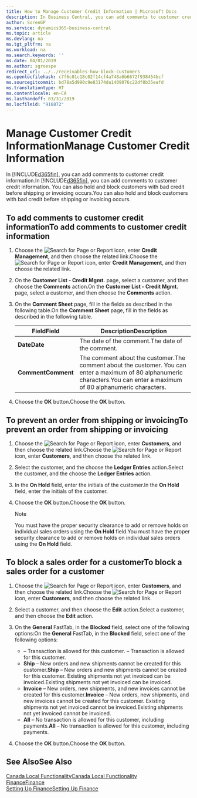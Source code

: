 ```yaml
---
title: How to Manage Customer Credit Information | Microsoft Docs
description: In Business Central, you can add comments to customer credit information. You can also hold and block customers with bad credit before shipping or invoicing occurs.
author: SorenGP
ms.service: dynamics365-business-central
ms.topic: article
ms.devlang: na
ms.tgt_pltfrm: na
ms.workload: na
ms.search.keywords: ''
ms.date: 04/01/2019
ms.author: sgroespe
redirect_url: ../../receivables-how-block-customers
ms.openlocfilehash: c7f6c01c18c02f14cf4a748a6b6672f938454bcf
ms.sourcegitcommit: bd78a5d990c9e83174da1409076c22df8b35eafd
ms.translationtype: HT
ms.contentlocale: en-CA
ms.lasthandoff: 03/31/2019
ms.locfileid: "916872"
---
```

# <a name="manage-customer-credit-information"></a><span data-ttu-id="88a45-104">Manage Customer Credit Information</span><span class="sxs-lookup"><span data-stu-id="88a45-104">Manage Customer Credit Information</span></span>
<span data-ttu-id="88a45-105">In [!INCLUDE[d365fin](../../includes/d365fin_md.md)], you can add comments to customer credit information.</span><span class="sxs-lookup"><span data-stu-id="88a45-105">In [!INCLUDE[d365fin](../../includes/d365fin_md.md)], you can add comments to customer credit information.</span></span> <span data-ttu-id="88a45-106">You can also hold and block customers with bad credit before shipping or invoicing occurs.</span><span class="sxs-lookup"><span data-stu-id="88a45-106">You can also hold and block customers with bad credit before shipping or invoicing occurs.</span></span>  

## <a name="to-add-comments-to-customer-credit-information"></a><span data-ttu-id="88a45-107">To add comments to customer credit information</span><span class="sxs-lookup"><span data-stu-id="88a45-107">To add comments to customer credit information</span></span>  
1.  <span data-ttu-id="88a45-108">Choose the ![Search for Page or Report](../../media/ui-search/search_small.png "Search for Page or Report icon") icon, enter **Credit Management**, and then choose the related link.</span><span class="sxs-lookup"><span data-stu-id="88a45-108">Choose the ![Search for Page or Report](../../media/ui-search/search_small.png "Search for Page or Report icon") icon, enter **Credit Management**, and then choose the related link.</span></span>  
2.  <span data-ttu-id="88a45-109">On the **Customer List - Credit Mgmt.** page, select a customer, and then choose the **Comments** action.</span><span class="sxs-lookup"><span data-stu-id="88a45-109">On the **Customer List - Credit Mgmt.** page, select a customer, and then choose the **Comments** action.</span></span>  
3.  <span data-ttu-id="88a45-110">On the **Comment Sheet** page, fill in the fields as described in the following table.</span><span class="sxs-lookup"><span data-stu-id="88a45-110">On the **Comment Sheet** page, fill in the fields as described in the following table.</span></span>  

    |<span data-ttu-id="88a45-111">Field</span><span class="sxs-lookup"><span data-stu-id="88a45-111">Field</span></span>|<span data-ttu-id="88a45-112">Description</span><span class="sxs-lookup"><span data-stu-id="88a45-112">Description</span></span>|  
    |---------------------------------|---------------------------------------|  
    |<span data-ttu-id="88a45-113">**Date**</span><span class="sxs-lookup"><span data-stu-id="88a45-113">**Date**</span></span>|<span data-ttu-id="88a45-114">The date of the comment.</span><span class="sxs-lookup"><span data-stu-id="88a45-114">The date of the comment.</span></span>|  
    |<span data-ttu-id="88a45-115">**Comment**</span><span class="sxs-lookup"><span data-stu-id="88a45-115">**Comment**</span></span>|<span data-ttu-id="88a45-116">The comment about the customer.</span><span class="sxs-lookup"><span data-stu-id="88a45-116">The comment about the customer.</span></span> <span data-ttu-id="88a45-117">You can enter a maximum of 80 alphanumeric characters.</span><span class="sxs-lookup"><span data-stu-id="88a45-117">You can enter a maximum of 80 alphanumeric characters.</span></span>|  

4.  <span data-ttu-id="88a45-118">Choose the **OK** button.</span><span class="sxs-lookup"><span data-stu-id="88a45-118">Choose the **OK** button.</span></span>  

## <a name="to-prevent-an-order-from-shipping-or-invoicing"></a><span data-ttu-id="88a45-119">To prevent an order from shipping or invoicing</span><span class="sxs-lookup"><span data-stu-id="88a45-119">To prevent an order from shipping or invoicing</span></span>  
1.  <span data-ttu-id="88a45-120">Choose the ![Search for Page or Report](../../media/ui-search/search_small.png "Search for Page or Report icon") icon, enter **Customers**, and then choose the related link.</span><span class="sxs-lookup"><span data-stu-id="88a45-120">Choose the ![Search for Page or Report](../../media/ui-search/search_small.png "Search for Page or Report icon") icon, enter **Customers**, and then choose the related link.</span></span>  
2.  <span data-ttu-id="88a45-121">Select the customer, and the choose the **Ledger Entries** action.</span><span class="sxs-lookup"><span data-stu-id="88a45-121">Select the customer, and the choose the **Ledger Entries** action.</span></span>  
3.  <span data-ttu-id="88a45-122">In the **On Hold** field, enter the initials of the customer.</span><span class="sxs-lookup"><span data-stu-id="88a45-122">In the **On Hold** field, enter the initials of the customer.</span></span>  
4.  <span data-ttu-id="88a45-123">Choose the **OK** button.</span><span class="sxs-lookup"><span data-stu-id="88a45-123">Choose the **OK** button.</span></span>  

    > [!NOTE]  
    >  <span data-ttu-id="88a45-124">You must have the proper security clearance to add or remove holds on individual sales orders using the **On Hold** field.</span><span class="sxs-lookup"><span data-stu-id="88a45-124">You must have the proper security clearance to add or remove holds on individual sales orders using the **On Hold** field.</span></span>  

## <a name="to-block-a-sales-order-for-a-customer"></a><span data-ttu-id="88a45-125">To block a sales order for a customer</span><span class="sxs-lookup"><span data-stu-id="88a45-125">To block a sales order for a customer</span></span>  
1.  <span data-ttu-id="88a45-126">Choose the ![Search for Page or Report](../../media/ui-search/search_small.png "Search for Page or Report icon") icon, enter **Customers**, and then choose the related link.</span><span class="sxs-lookup"><span data-stu-id="88a45-126">Choose the ![Search for Page or Report](../../media/ui-search/search_small.png "Search for Page or Report icon") icon, enter **Customers**, and then choose the related link.</span></span>  
2.  <span data-ttu-id="88a45-127">Select a customer, and then choose the **Edit** action.</span><span class="sxs-lookup"><span data-stu-id="88a45-127">Select a customer, and then choose the **Edit** action.</span></span>  
3.  <span data-ttu-id="88a45-128">On the **General** FastTab, in the **Blocked** field, select one of the following options:</span><span class="sxs-lookup"><span data-stu-id="88a45-128">On the **General** FastTab, in the **Blocked** field, select one of the following options:</span></span>  

    -   <span data-ttu-id="88a45-129">**<Blank>** – Transaction is allowed for this customer.</span><span class="sxs-lookup"><span data-stu-id="88a45-129">**<Blank>** – Transaction is allowed for this customer.</span></span>  
    -   <span data-ttu-id="88a45-130">**Ship** – New orders and new shipments cannot be created for this customer.</span><span class="sxs-lookup"><span data-stu-id="88a45-130">**Ship** – New orders and new shipments cannot be created for this customer.</span></span> <span data-ttu-id="88a45-131">Existing shipments not yet invoiced can be invoiced.</span><span class="sxs-lookup"><span data-stu-id="88a45-131">Existing shipments not yet invoiced can be invoiced.</span></span>  
    -   <span data-ttu-id="88a45-132">**Invoice** – New orders, new shipments, and new invoices cannot be created for this customer.</span><span class="sxs-lookup"><span data-stu-id="88a45-132">**Invoice** – New orders, new shipments, and new invoices cannot be created for this customer.</span></span> <span data-ttu-id="88a45-133">Existing shipments not yet invoiced cannot be invoiced.</span><span class="sxs-lookup"><span data-stu-id="88a45-133">Existing shipments not yet invoiced cannot be invoiced.</span></span>  
    -   <span data-ttu-id="88a45-134">**All** – No transaction is allowed for this customer, including payments.</span><span class="sxs-lookup"><span data-stu-id="88a45-134">**All** – No transaction is allowed for this customer, including payments.</span></span>  
4.  <span data-ttu-id="88a45-135">Choose the **OK** button.</span><span class="sxs-lookup"><span data-stu-id="88a45-135">Choose the **OK** button.</span></span>  

## <a name="see-also"></a><span data-ttu-id="88a45-136">See Also</span><span class="sxs-lookup"><span data-stu-id="88a45-136">See Also</span></span>  
[<span data-ttu-id="88a45-137">Canada Local Functionality</span><span class="sxs-lookup"><span data-stu-id="88a45-137">Canada Local Functionality</span></span>](canada-local-functionality.md)  
[<span data-ttu-id="88a45-138">Finance</span><span class="sxs-lookup"><span data-stu-id="88a45-138">Finance</span></span>](../../finance.md)  
[<span data-ttu-id="88a45-139">Setting Up Finance</span><span class="sxs-lookup"><span data-stu-id="88a45-139">Setting Up Finance</span></span>](../../finance.md)
